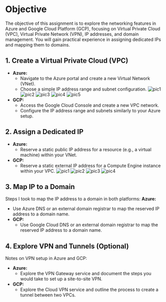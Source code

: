 # Objective
The objective of this assignment is to explore the networking features in Azure and Google Cloud Platform (GCP), focusing on Virtual Private Cloud (VPC), Virtual Private Network (VPN), IP addresses, and domain management. You will gain practical experience in assigning dedicated IPs and mapping them to domains.

## 1. Create a Virtual Private Cloud (VPC)
- **Azure:**
  - Navigate to the Azure portal and create a new Virtual Network (VNet).
  - Choose a simple IP address range and subnet configuration.
![pic1](<Screenshot 2024-09-22 at 4.55.47 PM.png>)
![pic2](<Screenshot 2024-09-22 at 5.01.02 PM.png>)
![pic3](<Screenshot 2024-09-22 at 5.01.42 PM.png>)
![pic4](<Screenshot 2024-09-22 at 5.02.20 PM.png>)
![pic5](<Screenshot 2024-09-22 at 5.03.02 PM.png>)
- **GCP:**
  - Access the Google Cloud Console and create a new VPC network.
  - Configure the IP address range and subnets similarly to your Azure setup.

## 2. Assign a Dedicated IP
- **Azure:**
  - Reserve a static public IP address for a resource (e.g., a virtual machine) within your VNet.
- **GCP:**
  - Reserve a static external IP address for a Compute Engine instance within your VPC.
![pic1](<Screenshot 2024-09-22 at 5.25.23 PM.png>)
![pic2](<Screenshot 2024-09-22 at 5.44.09 PM.png>)
![pic3](<Screenshot 2024-09-22 at 5.45.03 PM.png>)
![pic4](<Screenshot 2024-09-22 at 5.46.14 PM.png>)
## 3. Map IP to a Domain
Steps I took to map the IP address to a domain in both platforms: 
 **Azure:**
  - Use Azure DNS or an external domain registrar to map the reserved IP address to a domain name.
- **GCP:**
  - Use Google Cloud DNS or an external domain registrar to map the reserved IP address to a domain name.

## 4. Explore VPN and Tunnels (Optional)
Notes on VPN setup in Azure and GCP:
- **Azure:**
  - Explore the VPN Gateway service and document the steps you would take to set up a site-to-site VPN.
- **GCP:**
  - Explore the Cloud VPN service and outline the process to create a tunnel between two VPCs.
